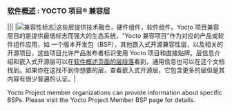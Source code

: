 ### [软件概述][1] : **YOCTO 项目® 兼容层**

|||
|![兼容性标志][2]|这些层提供技术融合，硬件组件，软件组件。Yocto 项目兼容层目的是提供最低标志而强大的生态系统，“Yocto 兼容项目”作为对应的产品或软件组件应用，如 一个版本开发包（BSP），其他嵌入式开源兼容性层，以及相关的开源项目，这些项目允许产品发布者标识使用 Yocto 项目和直接贴牌。层信息介绍和嵌入式开源层可以在[软件概述页面的层段落][3]看到，通用信息也可以在这个文档找到。如果你在这找不到你想要的层，查看嵌入式开源层，它包含更多的层但是其内容有很少普遍的认证。|


Yocto Project member organizations can provide information about specific BSPs. Please visit the Yocto Project Member BSP page for details.


[1]: https://github.com/guevaraya/Yocto_doc/blob/master/software-overview/software-overview.md
[2]: https://www.yoctoproject.org/wp-content/uploads/2018/03/Yocto-Badge-Update-Participant-2018.png
[3]: https://www.yoctoproject.org/software-overview/
[4]: http://layers.openembedded.org/
[5]: https://www.yoctoproject.org/software-overview/layers/bsps/?release=All&title
